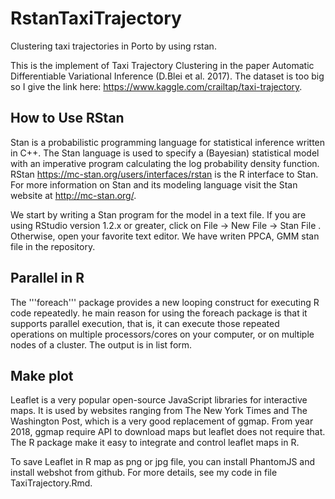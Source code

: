 # RstanTaxiTrajectory
Clustering taxi trajectories in Porto by using rstan.


This is the implement of Taxi Trajectory Clustering in the paper Automatic Differentiable Variational Inference (D.Blei et al. 2017). The dataset is too big so I give the link here: https://www.kaggle.com/crailtap/taxi-trajectory.



## How to Use RStan
Stan is a probabilistic programming language for statistical inference written in C++. The Stan language is used to specify a (Bayesian) statistical model with an imperative program calculating the log probability density function. RStan https://mc-stan.org/users/interfaces/rstan is the R interface to Stan. For more information on Stan and its modeling language visit the Stan website at http://mc-stan.org/. 

We start by writing a Stan program for the model in a text file. If you are using RStudio version 1.2.x or greater, click on File -> New File -> Stan File . Otherwise, open your favorite text editor. We have writen PPCA, GMM stan file in the repository.

## Parallel in R 

The '''foreach''' package provides a new looping construct for executing R code repeatedly. he  main  reason  for  using  the foreach package  is  that  it supports parallel execution, that is, it can execute those repeated operations on multiple processors/cores on your computer, or on multiple nodes of a cluster. The output is in list form.

## Make plot 

Leaflet is a very popular open-source JavaScript libraries for interactive maps. It is used by websites ranging from The New York Times and The Washington Post, which is a very good replacement of ggmap. From year 2018, ggmap require API to download maps but leaflet does not require that. The R package make it easy to integrate and control leaflet maps in R.

To save Leaflet in R map as png or jpg file, you can install PhantomJS and install webshot from github. For more details, see my code in file TaxiTrajectory.Rmd.
